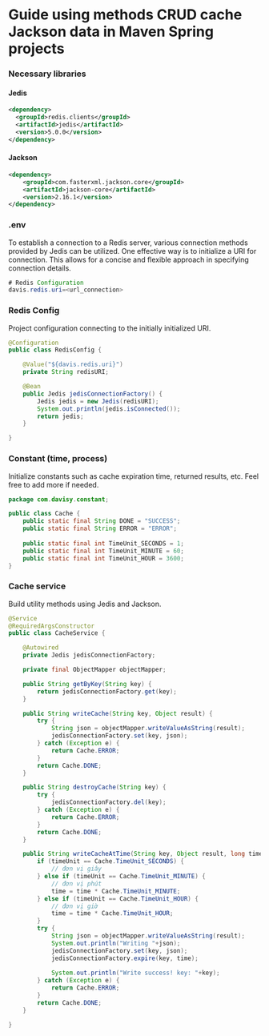 # Guide using methods CRUD cache Jackson data in Maven Spring projects

### Necessary libraries

#### Jedis
```xml
<dependency>
  <groupId>redis.clients</groupId>
  <artifactId>jedis</artifactId>
  <version>5.0.0</version>
</dependency>
```

#### Jackson
```xml
<dependency>
    <groupId>com.fasterxml.jackson.core</groupId>
    <artifactId>jackson-core</artifactId>
    <version>2.16.1</version>
</dependency>
```

### .env
To establish a connection to a Redis server, various connection methods provided by Jedis can be utilized. One effective way is to initialize a URI for connection. This allows for a concise and flexible approach in specifying connection details.

```java
# Redis Configuration
davis.redis.uri=<url_connection>
```

### Redis Config

Project configuration connecting to the initially initialized URI.

```java
@Configuration
public class RedisConfig {

	@Value("${davis.redis.uri}")
	private String redisURI;

	@Bean
	public Jedis jedisConnectionFactory() {
		Jedis jedis = new Jedis(redisURI);
		System.out.println(jedis.isConnected());
		return jedis;
	}

}
```

### Constant (time, process)

Initialize constants such as cache expiration time, returned results, etc. Feel free to add more if needed.

```java
package com.davisy.constant;

public class Cache {
	public static final String DONE = "SUCCESS";
	public static final String ERROR = "ERROR";
	
	public static final int TimeUnit_SECONDS = 1;
	public static final int TimeUnit_MINUTE	= 60;
	public static final int TimeUnit_HOUR = 3600;
}
```

### Cache service

Build utility methods using Jedis and Jackson.

```java
@Service
@RequiredArgsConstructor
public class CacheService {

	@Autowired
	private Jedis jedisConnectionFactory;

	private final ObjectMapper objectMapper;

	public String getByKey(String key) {
		return jedisConnectionFactory.get(key);
	}

	public String writeCache(String key, Object result) {
		try {
			String json = objectMapper.writeValueAsString(result);
			jedisConnectionFactory.set(key, json);
		} catch (Exception e) {
			return Cache.ERROR;
		}
		return Cache.DONE;
	}

	public String destroyCache(String key) {
		try {
			jedisConnectionFactory.del(key);
		} catch (Exception e) {
			return Cache.ERROR;
		}
		return Cache.DONE;
	}

	public String writeCacheAtTime(String key, Object result, long time, int timeUnit) {
		if (timeUnit == Cache.TimeUnit_SECONDS) {
			// đơn vị giây
		} else if (timeUnit == Cache.TimeUnit_MINUTE) {
			// đơn vị phút
			time = time * Cache.TimeUnit_MINUTE;
		} else if (timeUnit == Cache.TimeUnit_HOUR) {
			// đơn vị giờ
			time = time * Cache.TimeUnit_HOUR;
		}
		try {
			String json = objectMapper.writeValueAsString(result);
			System.out.println("Writing "+json);
			jedisConnectionFactory.set(key, json);
			jedisConnectionFactory.expire(key, time);
			
			System.out.println("Write success! key: "+key);
		} catch (Exception e) {
			return Cache.ERROR;
		}
		return Cache.DONE;
	}

}
```


